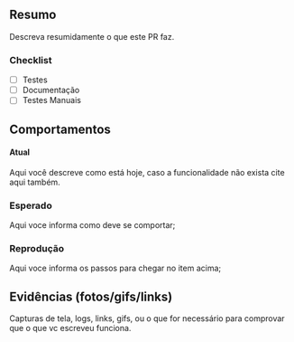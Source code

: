 ## Resumo

Descreva resumidamente o que este PR faz.

### Checklist

- [ ] Testes
- [ ] Documentação 
- [ ] Testes Manuais

## Comportamentos

#### Atual

Aqui você descreve como está hoje, caso a funcionalidade não exista cite aqui também.

### Esperado

Aqui voce informa como deve se comportar;

### Reprodução

Aqui voce informa os passos para chegar no item acima;

## Evidências (fotos/gifs/links)

Capturas de tela, logs, links, gifs, ou o que for necessário para comprovar que o que vc escreveu funciona.
